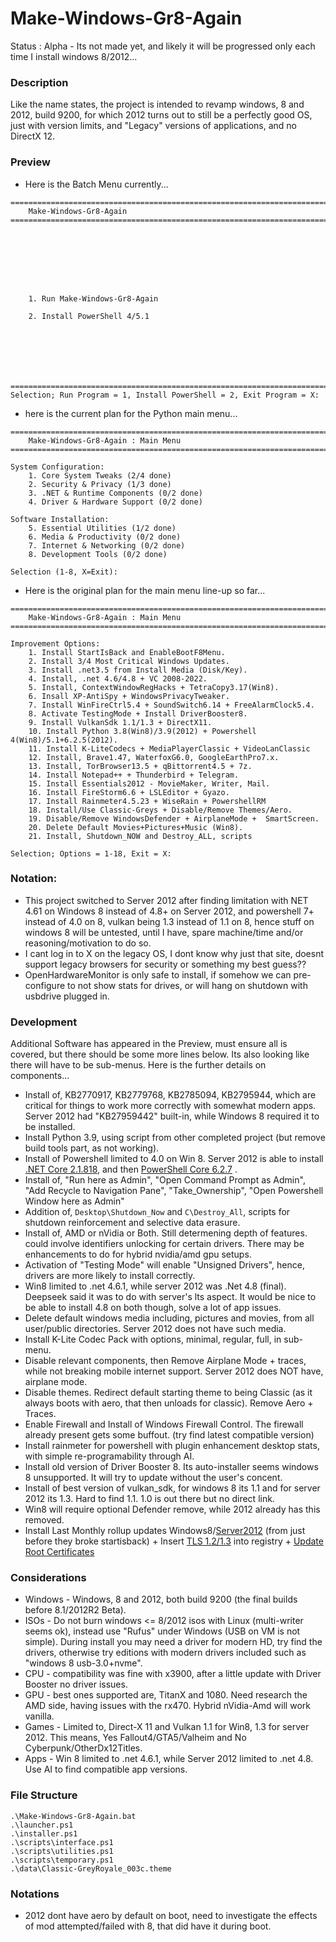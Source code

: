 # Make-Windows-Gr8-Again
Status : Alpha - Its not made yet, and likely it will be progressed only each time I install windows 8/2012...

### Description
Like the name states, the project is intended to revamp windows, 8 and 2012, build 9200, for which 2012 turns out to still be a perfectly good OS, just with version limits, and "Legacy" versions of applications, and no DirectX 12.

### Preview
- Here is the Batch Menu currently...
```
===============================================================================
    Make-Windows-Gr8-Again
===============================================================================








    1. Run Make-Windows-Gr8-Again

    2. Install PowerShell 4/5.1







===============================================================================
Selection; Run Program = 1, Install PowerShell = 2, Exit Program = X:

```
- here is the current plan for the Python main menu...
```
=======================================================================================================
    Make-Windows-Gr8-Again : Main Menu
=======================================================================================================

System Configuration:
    1. Core System Tweaks (2/4 done)
    2. Security & Privacy (1/3 done)
    3. .NET & Runtime Components (0/2 done)
    4. Driver & Hardware Support (0/2 done)

Software Installation:
    5. Essential Utilities (1/2 done)
    6. Media & Productivity (0/2 done)
    7. Internet & Networking (0/2 done)
    8. Development Tools (0/2 done)

Selection (1-8, X=Exit): 

```
- Here is the original plan for the main menu line-up so far...
```
=======================================================================================================
    Make-Windows-Gr8-Again : Main Menu
=======================================================================================================

Improvement Options:
    1. Install StartIsBack and EnableBootF8Menu.
    2. Install 3/4 Most Critical Windows Updates.
    3. Install .net3.5 from Install Media (Disk/Key).
    4. Install, .net 4.6/4.8 + VC 2008-2022.
    5. Install, ContextWindowRegHacks + TetraCopy3.17(Win8).
    6. Insall XP-AntiSpy + WindowsPrivacyTweaker.
    7. Install WinFireCtrl5.4 + SoundSwitch6.14 + FreeAlarmClock5.4.
    8. Activate TestingMode + Install DriverBooster8.
    9. Install VulkanSdk 1.1/1.3 + DirectX11.
    10. Install Python 3.8(Win8)/3.9(2012) + Powershell 4(Win8)/5.1+6.2.5(2012).
    11. Install K-LiteCodecs + MediaPlayerClassic + VideoLanClassic
    12. Install, Brave1.47, WaterfoxG6.0, GoogleEarthPro7.x.
    13. Install, TorBrowser13.5 + qBittorrent4.5 + 7z.
    14. Install Notepad++ + Thunderbird + Telegram.
    15. Install Essentials2012 - MovieMaker, Writer, Mail.
    16. Install FireStorm6.6 + LSLEditor + Gyazo.
    17. Install Rainmeter4.5.23 + WiseRain + PowershellRM
    18. Install/Use Classic-Greys + Disable/Remove Themes/Aero. 
    19. Disable/Remove WindowsDefender + AirplaneMode +  SmartScreen.
    20. Delete Default Movies+Pictures+Music (Win8).
    21. Install, Shutdown_NOW and Destroy_ALL, scripts

Selection; Options = 1-18, Exit = X: 
```

### Notation:
- This project switched to Server 2012 after finding limitation with NET 4.61 on Windows 8 instead of 4.8+ on Server 2012, and powershell 7+ instead of 4.0 on 8, vulkan being 1.3 instead of 1.1 on 8, hence stuff on windows 8 will be untested, until I have, spare machine/time and/or reasoning/motivation to do so. 
-  I cant log in to X on the legacy OS, I dont know why just that site, doesnt support legacy browsers for security or something my best guess??
- OpenHardwareMonitor is only safe to install, if somehow we can pre-configure to not show stats for drives, or will hang on shutdown with usbdrive plugged in.

### Development
Additional Software has appeared in the Preview, must ensure all is covered, but there should be some more lines below. Its also looking like there will have to be sub-menus. Here is the further details on components...
- Install of, KB2770917, KB2779768, KB2785094, KB2795944, which are critical for things to work more correctly with somewhat modern apps. Server 2012 had "KB27959442" built-in, while Windows 8 required it to be installed.
- Install Python 3.9, using script from other completed project (but remove build tools part, as not working).
- Install of Powershell limited to 4.0 on Win 8. Server 2012 is able to install [.NET Core 2.1.818](https://dotnet.microsoft.com/en-us/download/dotnet/2.1), and then [PowerShell Core 6.2.7](https://github.com/PowerShell/PowerShell/releases/download/v6.2.7/PowerShell-6.2.7-win-x64.msi) .
- Install of, "Run here as Admin", "Open Command Prompt as Admin", "Add Recycle to Navigation Pane", "Take_Ownership", "Open Powershell Window here as Admin"
- Addition of, `Desktop\Shutdown_Now` and `C\Destroy_All`, scripts for shutdown reinforcement and selective data erasure.
- Install of, AMD or nVidia or Both. Still determening depth of features. could involve identifiers unlocking for certain drivers. There may be enhancements to do for hybrid nvidia/amd gpu setups.
- Activation of "Testing Mode" will enable "Unsigned Drivers", hence, drivers are more likely to install correctly.
- Win8 limited to .net 4.6.1, while server 2012 was .Net 4.8 (final). Deepseek said it was to do with server's lts aspect. It would be nice to be able to install 4.8 on both though, solve a lot of app issues.
- Delete default windows media including, pictures and movies, from all user/public directories. Server 2012 does not have such media.
- Install K-Lite Codec Pack with options, minimal, regular, full, in sub-menu.
- Disable relevant components, then Remove Airplane Mode + traces, while not breaking mobile internet support. Server 2012 does NOT have, airplane mode.
- Disable themes. Redirect default starting theme to being Classic (as it always boots with aero, that then unloads for classic). Remove Aero + Traces. 
- Enable Firewall and Install of Windows Firewall Control. The firewall already present gets some buffout. (try find latest compatible version)
- Install rainmeter for powershell with plugin enhancement desktop stats, with simple re-programability through AI. 
- Install old version of Driver Booster 8. Its auto-installer seems windows 8 unsupported. It will try to update without the user's concent.
- Install of best version of vulkan_sdk, for windows 8 its 1.1 and for server 2012 its 1.3. Hard to find 1.1. 1.0 is out there but no direct link. 
- Win8 will require optional Defender remove, while 2012 already has this removed.
- Install Last Monthly rollup updates Windows8/[Server2012](https://www.catalog.update.microsoft.com/Search.aspx?q=KB5029295) (from just before they broke startisback) + Insert [TLS 1.2/1.3](https://manage.accuwebhosting.com/knowledgebase/3578/How-to-enable-TLS-1.2-on-Windows-2012-Server.html) into registry + [Update Root Certificates](https://github.com/asheroto/UpdateRootCertificates/releases/tag/4.0.0)

### Considerations
- Windows - Windows, 8 and 2012, both build 9200 (the final builds before 8.1/2012R2 Beta). 
- ISOs - Do not burn windows <= 8/2012 isos with Linux (multi-writer seems ok), instead use "Rufus" under Windows (USB on VM is not simple). During install you may need a driver for modern HD, try find the drivers, otherwise try editions with modern drivers included such as "windows 8 usb-3.0+nvme".
- CPU - compatibility was fine with x3900, after a little update with Driver Booster no driver issues.
- GPU - best ones supported are, TitanX and 1080. Need research the AMD side, having issues with the rx470. Hybrid nVidia-Amd will work vanilla.
- Games - Limited to, Direct-X 11 and Vulkan 1.1 for Win8, 1.3 for server 2012. This means, Yes Fallout4/GTA5/Valheim and No Cyberpunk/OtherDx12Titles.
- Apps - Win 8 limited to .net 4.6.1, while Server 2012 limited to .net 4.8. Use AI to find compatible app versions.

### File Structure
```
.\Make-Windows-Gr8-Again.bat
.\launcher.ps1
.\installer.ps1
.\scripts\interface.ps1
.\scripts\utilities.ps1
.\scripts\temporary.ps1
.\data\Classic-GreyRoyale_003c.theme
```

### Notations
-  2012 dont have aero by default on boot, need to investigate the effects of mod attempted/failed with 8, that did have it during boot.
